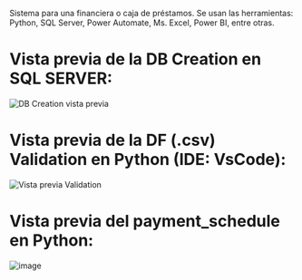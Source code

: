 Sistema para una financiera o caja de préstamos.
Se usan las herramientas: Python, SQL Server, Power Automate, Ms. Excel, Power BI, entre otras.

# Vista previa de la DB Creation en SQL SERVER:

![DB Creation vista previa](https://github.com/user-attachments/assets/a852bcd2-7e23-4e82-9324-918d0c73339b)

# Vista previa de la DF (.csv) Validation  en Python (IDE: VsCode):

![Vista previa Validation](https://github.com/user-attachments/assets/56255a48-631e-4daa-943e-567e92d957bd)

# Vista previa del payment_schedule en Python:

![image](https://github.com/user-attachments/assets/e5d2dfdf-9337-489f-a43d-764542acdaf1)
